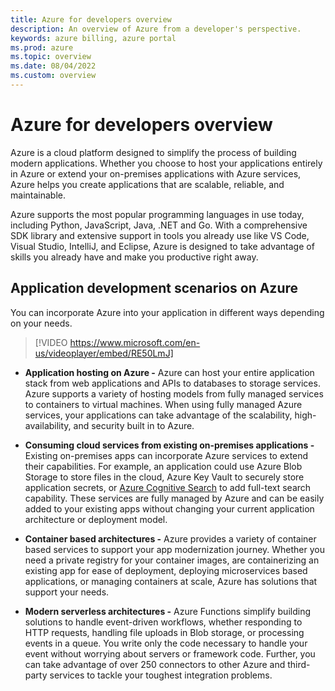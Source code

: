 ```yaml
---
title: Azure for developers overview
description: An overview of Azure from a developer's perspective.
keywords: azure billing, azure portal
ms.prod: azure
ms.topic: overview
ms.date: 08/04/2022
ms.custom: overview
---
```


# Azure for developers overview

Azure is a cloud platform designed to simplify the process of building modern applications. Whether you choose to host your applications entirely in Azure or extend your on-premises applications with Azure services, Azure helps you create applications that are scalable, reliable, and maintainable.

Azure supports the most popular programming languages in use today, including Python, JavaScript, Java, .NET and Go. With a comprehensive SDK library and extensive support in tools you already use like VS Code, Visual Studio, IntelliJ, and Eclipse, Azure is designed to take advantage of skills you already have and make you productive right away.

## Application development scenarios on Azure

You can incorporate Azure into your application in different ways depending on your needs.

> [!VIDEO https://www.microsoft.com/en-us/videoplayer/embed/RE50LmJ]

- **Application hosting on Azure -** Azure can host your entire application stack from web applications and APIs to databases to storage services. Azure supports a variety of hosting models from fully managed services to containers to virtual machines. When using fully managed Azure services, your applications can take advantage of the scalability, high-availability, and security built in to Azure.

- **Consuming cloud services from existing on-premises applications -** Existing on-premises apps can incorporate Azure services to extend their capabilities.  For example, an application could use Azure Blob Storage to store files in the cloud, Azure Key Vault to securely store application secrets, or [Azure Cognitive Search](/azure/search/search-what-is-azure-search) to add full-text search capability. These services are fully managed by Azure and can be easily added to your existing apps without changing your current application architecture or deployment model.

- **Container based architectures -** Azure provides a variety of container based services to support your app modernization journey.  Whether you need a private registry for your container images, are containerizing an existing app for ease of deployment, deploying microservices based applications, or managing containers at scale, Azure has solutions that support your needs.

- **Modern serverless architectures -** Azure Functions simplify building solutions to handle event-driven workflows, whether responding to HTTP requests, handling file uploads in Blob storage, or processing events in a queue.  You write only the code necessary to handle your event without worrying about servers or framework code.  Further, you can take advantage of over 250 connectors to other Azure and third-party services to tackle your toughest integration problems.

